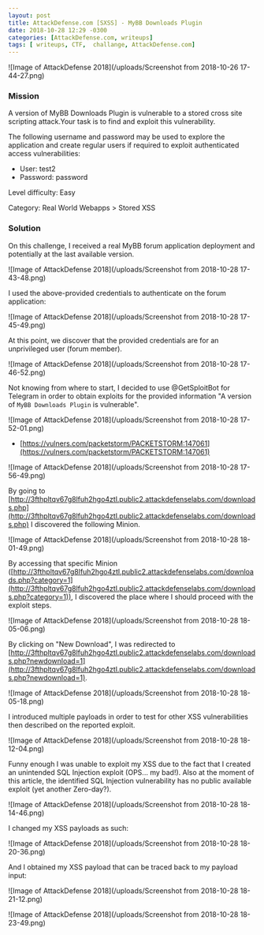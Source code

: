```yaml
---
layout: post
title: AttackDefense.com [SXSS] - MyBB Downloads Plugin
date: 2018-10-28 12:29 -0300
categories: [AttackDefense.com, writeups]
tags: [ writeups, CTF,  challange, AttackDefense.com]
---
```


![Image of AttackDefense 2018](/uploads/Screenshot from 2018-10-26 17-44-27.png)

### Mission

A version of MyBB Downloads Plugin is vulnerable to a stored cross site scripting attack.Your task is to find and exploit this vulnerability.

The following username and password may be used to explore the application and create regular users if required to exploit authenticated access vulnerabilities:

- User: test2    
- Password: password

Level difficulty: Easy

Category: Real World Webapps > Stored XSS

### Solution

On this challenge, I received a real MyBB forum application deployment and potentially at the last available version.

![Image of AttackDefense 2018](/uploads/Screenshot from 2018-10-28 17-43-48.png)

I used the above-provided credentials to authenticate on the forum application:

![Image of AttackDefense 2018](/uploads/Screenshot from 2018-10-28 17-45-49.png)

At this point, we discover that the provided credentials are for an unprivileged user (forum member).

![Image of AttackDefense 2018](/uploads/Screenshot from 2018-10-28 17-46-52.png)

Not knowing from where to start, I decided to use @GetSploitBot for Telegram in order to obtain exploits for the provided information "A version of ```MyBB Downloads Plugin``` is vulnerable".

![Image of AttackDefense 2018](/uploads/Screenshot from 2018-10-28 17-52-01.png)

- [https://vulners.com/packetstorm/PACKETSTORM:147061](https://vulners.com/packetstorm/PACKETSTORM:147061)

![Image of AttackDefense 2018](/uploads/Screenshot from 2018-10-28 17-56-49.png)

By going to [http://3fthpltqv67g8lfuh2hgo4ztl.public2.attackdefenselabs.com/downloads.php](http://3fthpltqv67g8lfuh2hgo4ztl.public2.attackdefenselabs.com/downloads.php) I discovered the following Minion.

![Image of AttackDefense 2018](/uploads/Screenshot from 2018-10-28 18-01-49.png)

By accessing that specific Minion ([http://3fthpltqv67g8lfuh2hgo4ztl.public2.attackdefenselabs.com/downloads.php?category=1](http://3fthpltqv67g8lfuh2hgo4ztl.public2.attackdefenselabs.com/downloads.php?category=1)), I discovered the place where I should proceed with the exploit steps.

![Image of AttackDefense 2018](/uploads/Screenshot from 2018-10-28 18-05-06.png)

By clicking on "New Download", I was redirected to [http://3fthpltqv67g8lfuh2hgo4ztl.public2.attackdefenselabs.com/downloads.php?newdownload=1](http://3fthpltqv67g8lfuh2hgo4ztl.public2.attackdefenselabs.com/downloads.php?newdownload=1).

![Image of AttackDefense 2018](/uploads/Screenshot from 2018-10-28 18-05-18.png)

I introduced multiple payloads in order to test for other XSS vulnerabilities then described on the reported exploit.

![Image of AttackDefense 2018](/uploads/Screenshot from 2018-10-28 18-12-04.png)

Funny enough I was unable to exploit my XSS due to the fact that I created an unintended SQL Injection exploit (OPS... my bad!). Also at the moment of this article, the identified SQL Injection vulnerability has no public available exploit (yet another Zero-day?).

![Image of AttackDefense 2018](/uploads/Screenshot from 2018-10-28 18-14-46.png)

I changed my XSS payloads as such:

![Image of AttackDefense 2018](/uploads/Screenshot from 2018-10-28 18-20-36.png)

And I obtained my XSS payload that can be traced back to my payload input:

![Image of AttackDefense 2018](/uploads/Screenshot from 2018-10-28 18-21-12.png)

![Image of AttackDefense 2018](/uploads/Screenshot from 2018-10-28 18-23-49.png)
